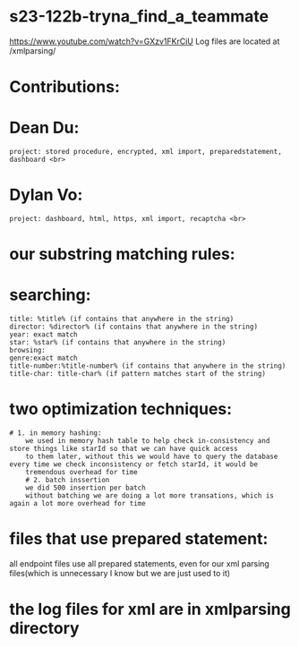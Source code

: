 # s23-122b-tryna_find_a_teammate
https://www.youtube.com/watch?v=GXzv1FKrCiU
Log files are located at /xmlparsing/

# Contributions:
# Dean Du: 
    project: stored procedure, encrypted, xml import, preparedstatement, dashboard <br>
# Dylan Vo: 
    project: dashboard, html, https, xml import, recaptcha <br>

# our substring matching rules:
# searching:
    title: %title% (if contains that anywhere in the string)
    director: %director% (if contains that anywhere in the string)
    year: exact match
    star: %star% (if contains that anywhere in the string)
    browsing:
    genre:exact match
    title-number:%title-number% (if contains that anywhere in the string)
    title-char: title-char% (if pattern matches start of the string)
# two optimization techniques:
    # 1. in memory hashing:
        we used in memory hash table to help check in-consistency and store things like starId so that we can have quick access 
        to them later, without this we would have to query the database every time we check inconsistency or fetch starId, it would be 
        tremendous overhead for time
        # 2. batch inssertion
        we did 500 insertion per batch
        without batching we are doing a lot more transations, which is again a lot more overhead for time
# files that use prepared statement:
all endpoint files use all prepared statements, even for our xml parsing files(which is unnecessary I know but we are just used to it)

# the log files for xml are in xmlparsing directory 
